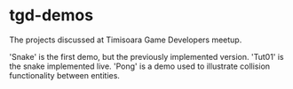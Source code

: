 tgd-demos
=========

The projects discussed at Timisoara Game Developers meetup.

'Snake' is the first demo, but the previously implemented version.
'Tut01' is the snake implemented live.
'Pong' is a demo used to illustrate collision functionality between entities.
